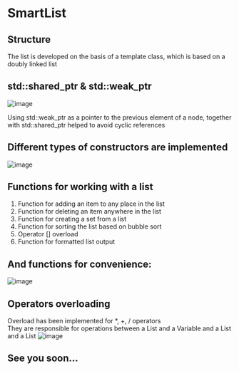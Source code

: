 # SmartList

## Structure
  The list is developed on the basis of a template class, which is based on a doubly linked list

## std::shared_ptr<Type> & std::weak_ptr<Type>
![image](https://github.com/zpnst/SmartList/assets/105946529/3e893c35-e2b1-4bde-8895-b1d5f090d590)

  Using std::weak_ptr<Type> as a pointer to the previous element of a node, 
  together with std::shared_ptr<Type> helped to avoid cyclic references

## Different types of constructors are implemented
![image](https://github.com/zpnst/SmartList/assets/105946529/f91f77db-a2c3-417a-87d8-62adf85c8a18)

## Functions for working with a list
  1) Function for adding an item to any place in the list
  2) Function for deleting an item anywhere in the list
  3) Function for creating a set from a list
  4) Function for sorting the list based on bubble sort
  5) Operator [] overload
  6) Function for formatted list output

## And functions for convenience:
  ![image](https://github.com/zpnst/SmartList/assets/105946529/18817dc5-2cfc-4197-8e4c-2b800bbb11f5)

## Operators overloading
  Overload has been implemented for *, +, / operators                                                                                                                                                     
  They are responsible for operations between a List and a Variable and a List and a List
![image](https://github.com/zpnst/SmartList/assets/105946529/846f6662-9e76-4fa9-86be-7c6d338ace78)

## See you soon...


